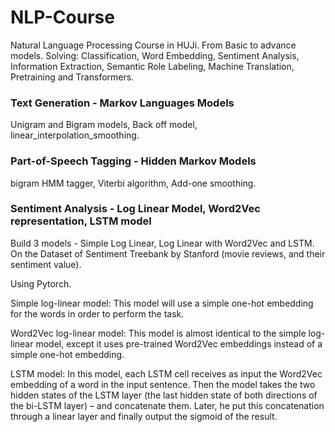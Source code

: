 # NLP-Course
Natural Language Processing Course in HUJi. From Basic to advance models. Solving: Classification, Word Embedding, Sentiment Analysis, Information Extraction, Semantic Role Labeling, Machine Translation, Pretraining and Transformers.


### Text Generation - Markov Languages Models
Unigram and Bigram models, Back off model, linear_interpolation_smoothing.


### Part-of-Speech Tagging - Hidden Markov Models
bigram HMM tagger, Viterbi algorithm, Add-one smoothing.


### Sentiment Analysis - Log Linear Model, Word2Vec representation, LSTM model
Build 3 models - Simple Log Linear, Log Linear with Word2Vec and LSTM.
On the Dataset of Sentiment Treebank by Stanford (movie reviews, and their sentiment value).

Using Pytorch.

Simple log-linear model:
This model will use a simple one-hot embedding for the words in order to perform the task.

Word2Vec log-linear model:
This model is almost identical to the simple log-linear model, except it uses pre-trained
Word2Vec embeddings instead of a simple one-hot embedding.

LSTM model:
In this model, each LSTM cell receives as input the Word2Vec embedding of a word in the
input sentence. Then the model takes the two hidden states of the LSTM layer (the last hidden
state of both directions of the bi-LSTM layer) – and concatenate them. Later, he put this
concatenation through a linear layer and finally output the sigmoid of the result.



